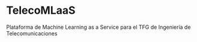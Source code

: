 # TelecoMLaaS
Plataforma de Machine Learning as a Service para el TFG de Ingeniería de Telecomunicaciones

